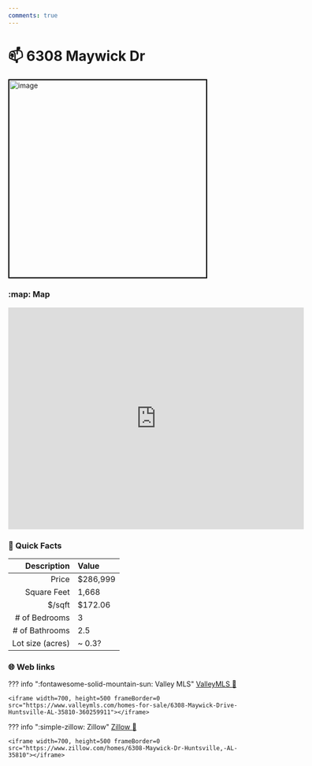 ```yaml
---
comments: true
---
```


# 📫 6308 Maywick Dr

<img
    src="https://realestatedigital.propertiescdn.com/ListingImages/alnaris-p/images/0/0/21851718.jpg" 
    alt="image" 
    width="400" 
    style="border:2px solid black">

### :map: Map

<iframe src="https://www.google.com/maps/embed?pb=!1m18!1m12!1m3!1d3276.119814492435!2d-86.59671192382604!3d34.802927377720124!2m3!1f0!2f0!3f0!3m2!1i1024!2i768!4f13.1!3m3!1m2!1s0x88626abb3924f967%3A0xdc1bc35077c45ae9!2s6308%20Maywick%20Dr%20NW%2C%20Huntsville%2C%20AL%2035810!5e0!3m2!1sen!2sus!4v1717081216430!5m2!1sen!2sus" width="600" height="450" style="border:0;" allowfullscreen="" loading="lazy" referrerpolicy="no-referrer-when-downgrade"></iframe>

### :open_file_folder: Quick Facts

| Description       | Value |
| ----------------: | :---- |
| Price             | $286,999 |
| Square Feet       | 1,668 |
| $/sqft            | $172.06 |
| # of Bedrooms     | 3 |
| # of Bathrooms    | 2.5 |
| Lot size (acres)  | ~ 0.3? |

### :globe_with_meridians: Web links

??? info ":fontawesome-solid-mountain-sun:  Valley MLS"
    [ValleyMLS 	:link:](https://www.valleymls.com/homes-for-sale/6308-Maywick-Drive-Huntsville-AL-35810-360259911)

    <iframe width=700, height=500 frameBorder=0 src="https://www.valleymls.com/homes-for-sale/6308-Maywick-Drive-Huntsville-AL-35810-360259911"></iframe>

??? info ":simple-zillow:  Zillow"
    [Zillow :link:](https://www.zillow.com/homes/6308-Maywick-Dr-Huntsville,-AL-35810)

    <iframe width=700, height=500 frameBorder=0 src="https://www.zillow.com/homes/6308-Maywick-Dr-Huntsville,-AL-35810"></iframe>